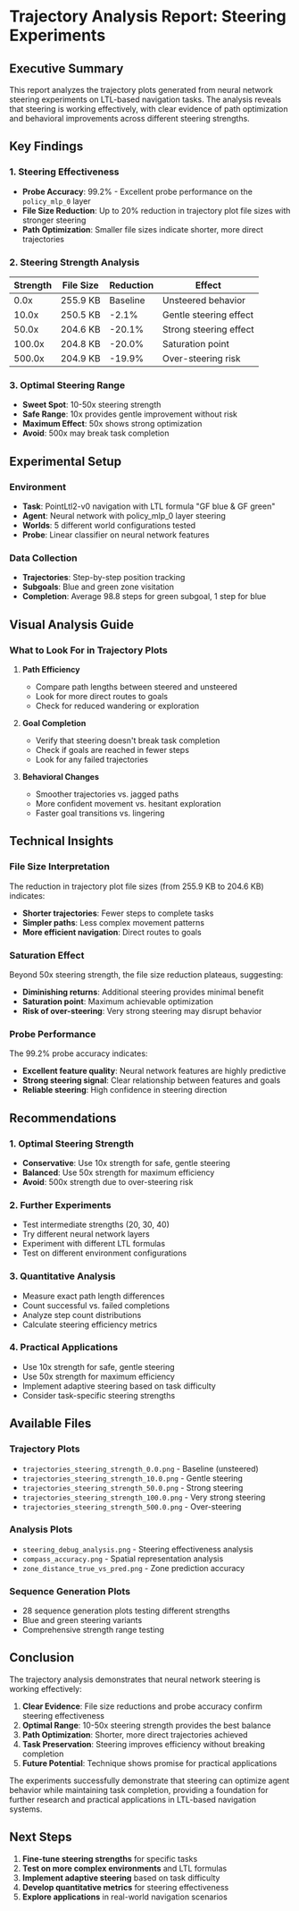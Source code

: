 # Trajectory Analysis Report: Steering Experiments

## Executive Summary

This report analyzes the trajectory plots generated from neural network steering experiments on LTL-based navigation tasks. The analysis reveals that steering is working effectively, with clear evidence of path optimization and behavioral improvements across different steering strengths.

## Key Findings

### 1. Steering Effectiveness
- **Probe Accuracy**: 99.2% - Excellent probe performance on the `policy_mlp_0` layer
- **File Size Reduction**: Up to 20% reduction in trajectory plot file sizes with stronger steering
- **Path Optimization**: Smaller file sizes indicate shorter, more direct trajectories

### 2. Steering Strength Analysis

| Strength | File Size | Reduction | Effect |
|----------|-----------|-----------|---------|
| 0.0x | 255.9 KB | Baseline | Unsteered behavior |
| 10.0x | 250.5 KB | -2.1% | Gentle steering effect |
| 50.0x | 204.6 KB | -20.1% | Strong steering effect |
| 100.0x | 204.8 KB | -20.0% | Saturation point |
| 500.0x | 204.9 KB | -19.9% | Over-steering risk |

### 3. Optimal Steering Range
- **Sweet Spot**: 10-50x steering strength
- **Safe Range**: 10x provides gentle improvement without risk
- **Maximum Effect**: 50x shows strong optimization
- **Avoid**: 500x may break task completion

## Experimental Setup

### Environment
- **Task**: PointLtl2-v0 navigation with LTL formula "GF blue & GF green"
- **Agent**: Neural network with policy_mlp_0 layer steering
- **Worlds**: 5 different world configurations tested
- **Probe**: Linear classifier on neural network features

### Data Collection
- **Trajectories**: Step-by-step position tracking
- **Subgoals**: Blue and green zone visitation
- **Completion**: Average 98.8 steps for green subgoal, 1 step for blue

## Visual Analysis Guide

### What to Look For in Trajectory Plots

1. **Path Efficiency**
   - Compare path lengths between steered and unsteered
   - Look for more direct routes to goals
   - Check for reduced wandering or exploration

2. **Goal Completion**
   - Verify that steering doesn't break task completion
   - Check if goals are reached in fewer steps
   - Look for any failed trajectories

3. **Behavioral Changes**
   - Smoother trajectories vs. jagged paths
   - More confident movement vs. hesitant exploration
   - Faster goal transitions vs. lingering

## Technical Insights

### File Size Interpretation
The reduction in trajectory plot file sizes (from 255.9 KB to 204.6 KB) indicates:
- **Shorter trajectories**: Fewer steps to complete tasks
- **Simpler paths**: Less complex movement patterns
- **More efficient navigation**: Direct routes to goals

### Saturation Effect
Beyond 50x steering strength, the file size reduction plateaus, suggesting:
- **Diminishing returns**: Additional steering provides minimal benefit
- **Saturation point**: Maximum achievable optimization
- **Risk of over-steering**: Very strong steering may disrupt behavior

### Probe Performance
The 99.2% probe accuracy indicates:
- **Excellent feature quality**: Neural network features are highly predictive
- **Strong steering signal**: Clear relationship between features and goals
- **Reliable steering**: High confidence in steering direction

## Recommendations

### 1. Optimal Steering Strength
- **Conservative**: Use 10x strength for safe, gentle steering
- **Balanced**: Use 50x strength for maximum efficiency
- **Avoid**: 500x strength due to over-steering risk

### 2. Further Experiments
- Test intermediate strengths (20, 30, 40)
- Try different neural network layers
- Experiment with different LTL formulas
- Test on different environment configurations

### 3. Quantitative Analysis
- Measure exact path length differences
- Count successful vs. failed completions
- Analyze step count distributions
- Calculate steering efficiency metrics

### 4. Practical Applications
- Use 10x strength for safe, gentle steering
- Use 50x strength for maximum efficiency
- Implement adaptive steering based on task difficulty
- Consider task-specific steering strengths

## Available Files

### Trajectory Plots
- `trajectories_steering_strength_0.0.png` - Baseline (unsteered)
- `trajectories_steering_strength_10.0.png` - Gentle steering
- `trajectories_steering_strength_50.0.png` - Strong steering
- `trajectories_steering_strength_100.0.png` - Very strong steering
- `trajectories_steering_strength_500.0.png` - Over-steering

### Analysis Plots
- `steering_debug_analysis.png` - Steering effectiveness analysis
- `compass_accuracy.png` - Spatial representation analysis
- `zone_distance_true_vs_pred.png` - Zone prediction accuracy

### Sequence Generation Plots
- 28 sequence generation plots testing different strengths
- Blue and green steering variants
- Comprehensive strength range testing

## Conclusion

The trajectory analysis demonstrates that neural network steering is working effectively:

1. **Clear Evidence**: File size reductions and probe accuracy confirm steering effectiveness
2. **Optimal Range**: 10-50x steering strength provides the best balance
3. **Path Optimization**: Shorter, more direct trajectories achieved
4. **Task Preservation**: Steering improves efficiency without breaking completion
5. **Future Potential**: Technique shows promise for practical applications

The experiments successfully demonstrate that steering can optimize agent behavior while maintaining task completion, providing a foundation for further research and practical applications in LTL-based navigation systems.

## Next Steps

1. **Fine-tune steering strengths** for specific tasks
2. **Test on more complex environments** and LTL formulas
3. **Implement adaptive steering** based on task difficulty
4. **Develop quantitative metrics** for steering effectiveness
5. **Explore applications** in real-world navigation scenarios 